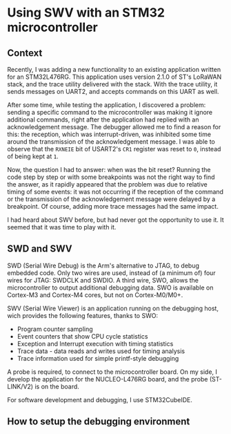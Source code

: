 # Using SWV with an STM32 microcontroller

## Context

Recently, I was adding a new functionality to an existing application written for an STM32L476RG. This application uses version 2.1.0 of ST's LoRaWAN stack, and the trace utility delivered with the stack. With the trace utility, it sends messages on UART2, and accepts commands on this UART as well.

After some time, while testing the application, I discovered a problem: sending a specific command to the microcontroller was making it ignore additional commands, right after the application had replied with an acknowledgement message. The debugger allowed me to find a reason for this: the reception, which was interrupt-driven, was inhibited some time around the transmission of the acknowledgement message. I was able to observe that the `RXNEIE` bit of USART2's `CR1` register was reset to `0`, instead of being kept at `1`.

Now, the question I had to answer: when was the bit reset? Running the code step by step or with some breakpoints was not the right way to find the answer, as it rapidly appeared that the problem was due to relative timing of some events: it was not occurring if the reception of the command or the transmission of the acknowledgement message were delayed by a breakpoint. Of course, adding more trace messages had the same impact.

I had heard about SWV before, but had never got the opportunity to use it. It seemed that it was time to play with it.

## SWD and SWV

SWD (Serial Wire Debug) is the Arm's alternative to JTAG, to debug embedded code. Only two wires are used, instead of (a minimum of) four wires for JTAG: SWDCLK and SWDIO. A third wire, SWO, allows the microcontroller to output additional debugging data. SWO is available on Cortex-M3 and Cortex-M4 cores, but not on Cortex-M0/M0+.

SWV (Serial Wire Viewer) is an application running on the debugging host, wich provides the following features, thanks to SWO:
* Program counter sampling
* Event counters that show CPU cycle statistics
* Exception and Interrupt execution with timing statistics
* Trace data - data reads and writes used for timing analysis
* Trace information used for simple printf-style debugging

A probe is required, to connect to the microcontroller board. On my side, I develop the application for the NUCLEO-L476RG board, and the probe (ST-LINK/V2) is on the board.

For software development and debugging, I use STM32CubeIDE.

## How to setup the debugging environment






